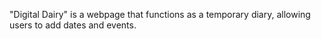 "Digital Dairy" is a webpage that functions as a temporary diary, allowing users to add dates and events.
